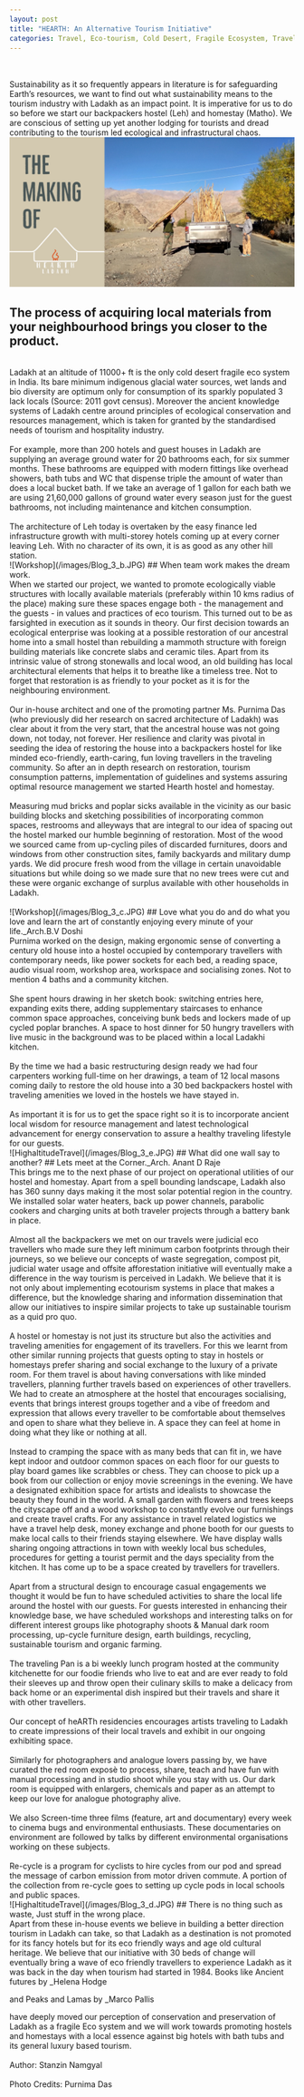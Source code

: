 ```yaml
---
layout: post
title: "HEARTH: An Alternative Tourism Initiative"
categories: Travel, Eco-tourism, Cold Desert, Fragile Ecosystem, Travelling Ladakh 2018, Infrastructure, Architecture, Local, Upcycle, Wood workshop, Leh,Ladakh
---
```

<br/><br/>
Sustainability as it so frequently appears in literature is for safeguarding Earth’s resources, we want to find out what sustainability means to the tourism industry with Ladakh as an impact point. It is imperative for us to do so before we start our backpackers hostel (Leh) and homestay (Matho). We are conscious of setting up yet another lodging for tourists and dread contributing to the tourism led ecological and infrastructural chaos. 
<br/>
![Procuring materials](/images/Blog_3_a.JPG)
## The process of acquiring local materials from your neighbourhood brings you closer to the product.
<br/>
Ladakh at an altitude of 11000+ ft is the only cold desert fragile eco system in India. Its bare minimum indigenous glacial water sources, wet lands and bio diversity are optimum only for consumption of its sparkly populated 3 lack locals (Source: 2011 govt census). Moreover the ancient knowledge systems of Ladakh centre around principles of ecological conservation and resources management, which is taken for granted by the standardised needs of tourism and hospitality industry. 
<br/><br/>
For example, more than 200 hotels and guest houses in Ladakh are supplying an average ground water for 20 bathrooms each, for six summer months. These bathrooms are equipped with modern fittings like overhead showers, bath tubs and WC that dispense triple the amount of water than does a local bucket bath. If we take an average of 1 gallon for each bath we are using 21,60,000 gallons of ground water every season just for the guest bathrooms, not including maintenance and kitchen consumption. 
<br/><br/>
The architecture of Leh today is overtaken by the easy finance led infrastructure growth with multi-storey hotels coming up at every corner leaving Leh. With no character of its own, it is as good as any other hill station.
<br/>
![Workshop](/images/Blog_3_b.JPG)
## When team work makes the dream work.
<br/>
When we started our project, we wanted to promote ecologically viable structures with locally available materials (preferably within 10 kms radius of the place) making sure these spaces engage both - the management and the guests - in values and practices of eco tourism. This turned out to be as farsighted in execution as it sounds in theory. Our first decision towards an ecological enterprise was looking at a possible restoration of our ancestral home into a small hostel than rebuilding a mammoth structure with foreign building materials like concrete slabs and ceramic tiles. Apart from its intrinsic value of strong stonewalls and local wood, an old building has local architectural elements that helps it to breathe like a timeless tree. Not to forget that restoration is as friendly to your pocket as it is for the neighbouring environment.
<br/><br/>
Our in-house architect and one of the promoting partner Ms. Purnima Das (who previously did her research on sacred architecture of Ladakh) was clear about it from the very start, that the ancestral house was not going down, not today, not forever. Her resilience and clarity was pivotal in seeding the idea of restoring the house into a backpackers hostel for like minded eco-friendly, earth-caring, fun loving travellers in the traveling community. So after an in depth research on restoration, tourism consumption patterns, implementation of guidelines and systems assuring optimal resource management we started Hearth hostel and homestay.   
<br/><br/>
Measuring mud bricks and poplar sicks available in the vicinity as our basic building blocks and sketching possibilities of incorporating common spaces, restrooms and alleyways that are integral to our idea of spacing out the hostel marked our humble beginning of restoration. Most of the wood we sourced came from up-cycling piles of discarded furnitures, doors and windows from other construction sites, family backyards and military dump yards. We did procure fresh wood from the village in certain unavoidable situations but while doing so we made sure that no new trees were cut and these were organic exchange of surplus available with other households in Ladakh.   
<br/><br/>
![Workshop](/images/Blog_3_c.JPG)
## Love what you do and do what you love and learn the art of constantly enjoying every minute of your life._Arch.B.V Doshi

<br/>
Purnima worked on the design, making ergonomic sense of converting a century old house into a hostel occupied by contemporary travellers with contemporary needs, like power sockets for each bed, a reading space, audio visual room, workshop area, workspace and socialising zones. Not to mention 4 baths and a community kitchen. 
<br/><br/>
She spent hours drawing in her sketch book: switching entries here, expanding exits there, adding supplementary staircases to enhance common space approaches, conceiving bunk beds and lockers made of up cycled poplar branches. A space to host dinner for 50 hungry travellers with live music in the background was to be placed within a local Ladakhi kitchen. 
<br/><br/>
By the time we had a basic restructuring design ready we had four carpenters working full-time on her drawings, a team of 12 local masons coming daily to restore the old house into a 30 bed backpackers hostel with traveling amenities we loved in the hostels we have stayed in.       
<br/><br/>
As important it is for us to get the space right so it is to incorporate ancient local wisdom for resource management and latest technological advancement for energy conservation to assure a healthy traveling lifestyle for our guests. 
<br/>![HighaltitudeTravel](/images/Blog_3_e.JPG)
## What did one wall say to another?
## Lets meet at the Corner._Arch. Anant D Raje

<br/>
This brings me to the next phase of our project on operational utilities of our hostel and homestay. Apart from a spell bounding landscape, Ladakh also has 360 sunny days making it the most solar potential region in the country. We installed solar water heaters, back up power channels, parabolic cookers and charging units at both traveler projects through a battery bank in place. 
<br/><br/>
Almost all the backpackers we met on our travels were judicial eco travellers who made sure they left minimum carbon footprints through their journeys, so we believe our concepts of waste segregation, compost pit, judicial water usage and offsite afforestation initiative will eventually make a difference in the way tourism is perceived in Ladakh. We believe that it is not only about implementing ecotourism systems in place that makes a difference, but the knowledge sharing and information dissemination that allow our initiatives to inspire similar projects to take up sustainable tourism as a quid pro quo.    
<br/><br/>
A hostel or homestay is not just its structure but also the activities and traveling amenities for engagement of its travellers. For this we learnt from other similar running projects that guests opting to stay in hostels or homestays prefer sharing and social exchange to the luxury of a private room. For them travel is about having conversations with like minded travellers, planning further travels based on experiences of other travellers. We had to create an atmosphere at the hostel that encourages socialising, events that brings interest groups together and a vibe of freedom and expression that allows every traveller to be comfortable about themselves and open to share what they believe in. A space they can feel at home in doing what they like or nothing at all.  
	<br/><br/>
Instead to cramping the space with as many beds that can fit in, we have kept indoor and outdoor common spaces on each floor for our guests to play board games like scrabbles or chess. They can choose to pick up a book from our collection or enjoy movie screenings in the evening. We have a designated exhibition space for artists and idealists to showcase the beauty they found in the world. A small garden with flowers and trees keeps the cityscape off and a wood workshop to constantly evolve our furnishings and create travel crafts. For any assistance in travel related logistics we have a travel help desk, money exchange and phone booth for our guests to make local calls to their friends staying elsewhere. We have display walls sharing ongoing attractions in town with weekly local bus schedules, procedures for getting a tourist permit and the days speciality from the kitchen. It has come up to be a space created by travellers for travellers. 
<br/><br/>
Apart from a structural design to encourage casual engagements we thought it would be fun to have scheduled activities to share the local life around the hostel with our guests. For guests interested in enhancing their knowledge base, we have scheduled workshops and interesting talks on for different interest groups like photography shoots & Manual dark room processing, up-cycle furniture design, earth buildings, recycling, sustainable tourism and organic farming. 
<br/><br/>
The traveling Pan is a bi weekly lunch program hosted at the community kitchenette for our foodie friends who live to eat and are ever ready to fold their sleeves up and throw open their culinary skills to make a delicacy from back home or an experimental dish inspired but their travels and share it with other travellers. 
<br/><br/>
Our concept of heARTh residencies encourages artists traveling to Ladakh to create impressions of their local travels and exhibit in our ongoing exhibiting space. 
<br/><br/>
Similarly for photographers and analogue lovers passing by, we have curated the red room exposè to process, share, teach and have fun with manual processing and in studio shoot while you stay with us. Our dark room is equipped with enlargers, chemicals and paper as an attempt to keep our love for analogue photography alive.  
<br/><br/>
We also Screen-time three films (feature, art and documentary) every week to cinema bugs and environmental enthusiasts. These documentaries on environment are followed by talks by different environmental organisations working on these subjects.   
<br/><br/>
Re-cycle is a program for cyclists to hire cycles from our pod and spread the message of carbon emission from motor driven commute. A portion of the collection from re-cycle goes to setting up cycle pods in local schools and public spaces. 
<br/>![HighaltitudeTravel](/images/Blog_3_d.JPG)
## There is no thing such as waste, Just stuff in the wrong place.
<br/>
Apart from these in-house events we believe in building a better direction tourism in Ladakh can take, so that Ladakh as a destination is not promoted for its fancy hotels but for its eco friendly ways and age old cultural heritage. We believe that our initiative with 30 beds of change will eventually bring a wave of eco friendly travellers to experience Ladakh as it was back in the day when tourism had started in 1984. 
Books like Ancient futures by _Helena Hodge 

and Peaks and Lamas by _Marco Pallis 

have deeply moved our perception of conservation and preservation of Ladakh as a fragile Eco system and we will work towards promoting hostels and homestays with a local essence against big hotels with bath tubs and its general luxury based tourism. 
<br/><br/>
Author: Stanzin Namgyal
<br/><br/>
Photo Credits: Purnima Das
